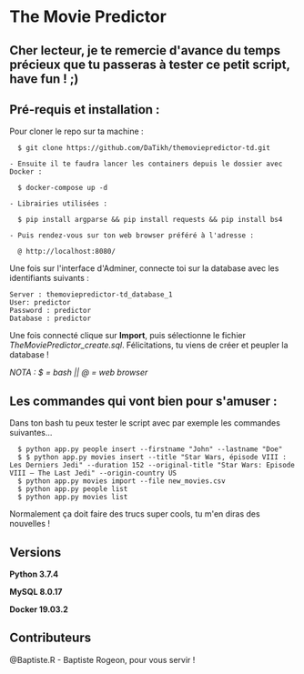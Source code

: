 # The Movie Predictor


## Cher lecteur, je te remercie d'avance du temps précieux que tu passeras à tester ce petit script, have fun ! ;)


## Pré-requis et installation :

Pour cloner le repo sur ta machine :

```
  $ git clone https://github.com/DaTikh/themoviepredictor-td.git
```

    - Ensuite il te faudra lancer les containers depuis le dossier avec Docker :

```
  $ docker-compose up -d
```

    - Librairies utilisées :

```
  $ pip install argparse && pip install requests && pip install bs4
```

    - Puis rendez-vous sur ton web browser préféré à l'adresse :

 ```
   @ http://localhost:8080/
 ```

Une fois sur l'interface d'Adminer, connecte toi sur la database avec les identifiants suivants :

```
Server : themoviepredictor-td_database_1
User: predictor
Password : predictor
Database : predictor
```

Une fois connecté clique sur **Import**, puis sélectionne le fichier *TheMoviePredictor_create.sql*.
Félicitations, tu viens de créer et peupler la database !

*NOTA : $ = bash || @ = web browser*


## Les commandes qui vont bien pour s'amuser :

Dans ton bash tu peux tester le script avec par exemple les commandes suivantes...

```
  $ python app.py people insert --firstname "John" --lastname "Doe"
  $ $ python app.py movies insert --title "Star Wars, épisode VIII : Les Derniers Jedi" --duration 152 --original-title "Star Wars: Episode VIII – The Last Jedi" --origin-country US
  $ python app.py movies import --file new_movies.csv
  $ python app.py people list
  $ python app.py movies list
```

Normalement ça doit faire des trucs super cools, tu m'en diras des nouvelles !


## Versions

**Python 3.7.4**

**MySQL 8.0.17**

**Docker 19.03.2**


## Contributeurs

@Baptiste.R - Baptiste Rogeon, pour vous servir !